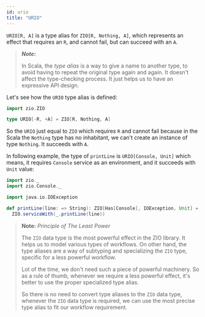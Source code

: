 ```yaml
---
id: urio
title: "URIO"
---
```


`URIO[R, A]` is a type alias for `ZIO[R, Nothing, A]`, which represents an effect that requires an `R`, and cannot fail, but can succeed with an `A`.

> **_Note:_**
>
> In Scala, the _type alias_ is a way to give a name to another type, to avoid having to repeat the original type again and again. It doesn't affect the type-checking process. It just helps us to have an expressive API design.

Let's see how the `URIO` type alias is defined:

```scala mdoc:invisible
import zio.ZIO
```

```scala mdoc:silent
type URIO[-R, +A] = ZIO[R, Nothing, A]
```

So the `URIO` just equal to `ZIO` which requires `R` and cannot fail because in the Scala the `Nothing` type has no inhabitant, we can't create an instance of type `Nothing`. It succeeds with `A`.

In following example, the type of `printLine` is `URIO[Console, Unit]` which means, it requires `Console` service as an environment, and it succeeds with `Unit` value:

```scala mdoc:invisible:reset
import zio._
import zio.Console._

import java.io.IOException
```

```scala mdoc:silent
def printLine(line: => String): ZIO[Has[Console], IOException, Unit] =
  ZIO.serviceWith(_.printLine(line))
```

> **Note:** _Principle of The Least Power_
>
> The `ZIO` data type is the most powerful effect in the ZIO library. It helps us to model various types of workflows. On other hand, the type aliases are a way of subtyping and specializing the `ZIO` type, specific for a less powerful workflow. 
>
> Lot of the time, we don't need such a piece of powerful machinery. So as a rule of thumb, whenever we require a less powerful effect, it's better to use the proper specialized type alias.
>
> So there is no need to convert type aliases to the `ZIO` data type, whenever the `ZIO` data type is required, we can use the most precise type alias to fit our workflow requirement.
